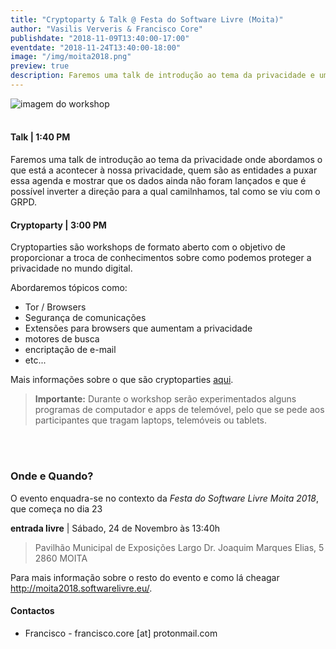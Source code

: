 ```yaml
---
title: "Cryptoparty & Talk @ Festa do Software Livre (Moita)"
author: "Vasilis Ververis & Francisco Core"
publishdate: "2018-11-09T13:40:00-17:00"
eventdate: "2018-11-24T13:40:00-18:00"
image: "/img/moita2018.png"
preview: true
description: Faremos uma talk de introdução ao tema da privacidade e uma cryptoparty, onde poderás aprender sobre como comunicar de forma segura, surfar na web de forma anónima e dicas sobre segurança digital."
---
```


![imagem do workshop](/img/moita2018.png)
<br></br>

#### **Talk** | 1:40 PM

Faremos uma talk de introdução ao tema da privacidade onde abordamos o que está a acontecer à nossa privacidade, quem são as entidades a puxar essa agenda e mostrar que os dados ainda não foram lançados e que é possível inverter a direção para a qual camilnhamos, tal como se viu com o GRPD.



#### **Cryptoparty** | 3:00 PM

Cryptoparties são workshops de formato aberto com o objetivo de proporcionar a troca de conhecimentos sobre como podemos proteger a privacidade no mundo digital.

Abordaremos tópicos como:

  * Tor / Browsers
  * Segurança de comunicações
  * Extensões para browsers que aumentam a privacidade
  * motores de busca
  * encriptação de e-mail
  * etc...

Mais informações sobre o que são cryptoparties [aqui](https://www.cryptoparty.in/).


> **Importante:** Durante o workshop serão experimentados alguns programas de computador e apps de telemóvel, pelo que se pede aos participantes que tragam laptops, telemóveis ou tablets.

<br></br>

### **Onde e Quando?**

O evento enquadra-se no contexto da *Festa do Software Livre Moita 2018*, que começa no dia 23

**entrada livre** | Sábado, 24 de Novembro às 13:40h

> Pavilhão Municipal de Exposições
Largo Dr. Joaquim Marques Elias, 5
2860 MOITA

Para mais informação sobre o resto do evento e como lá cheagar http://moita2018.softwarelivre.eu/.



#### Contactos
* Francisco -  francisco.core [at] protonmail.com
